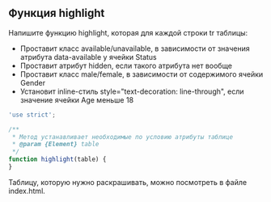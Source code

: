 ## Функция highlight ##

Напишите функцию highlight, которая для каждой строки tr таблицы:
- Проставит класс available/unavailable, в зависимости от значения атрибута data-available у ячейки Status
- Проставит атрибут hidden, если такого атрибута нет вообще
- Проставит класс male/female, в зависимости от содержимого ячейки Gender
- Установит inline-стиль style="text-decoration: line-through", если значение ячейки Age меньше 18

```javascript
'use strict';

/**
 * Метод устанавливает необходимые по условию атрибуты таблице
 * @param {Element} table
 */
function highlight(table) {
}
```

Таблицу, которую нужно раскрашивать, можно посмотреть в файле index.html.


